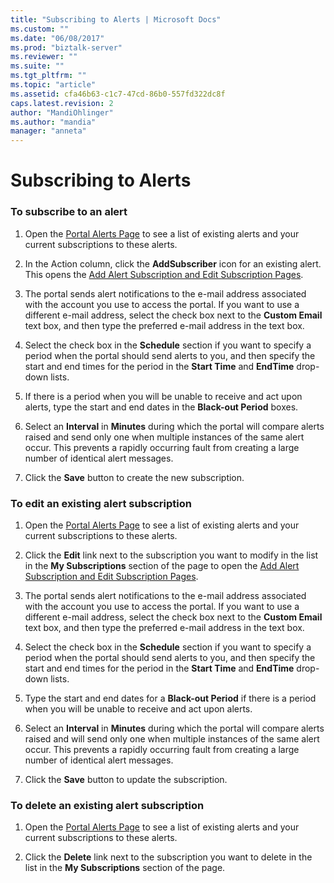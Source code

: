 ```yaml
---
title: "Subscribing to Alerts | Microsoft Docs"
ms.custom: ""
ms.date: "06/08/2017"
ms.prod: "biztalk-server"
ms.reviewer: ""
ms.suite: ""
ms.tgt_pltfrm: ""
ms.topic: "article"
ms.assetid: cfa46b63-c1c7-47cd-86b0-557fd322dc8f
caps.latest.revision: 2
author: "MandiOhlinger"
ms.author: "mandia"
manager: "anneta"
---
```

# Subscribing to Alerts
### To subscribe to an alert  
  
1.  Open the [Portal Alerts Page](../esb-toolkit/portal-alerts-page.md) to see a list of existing alerts and your current subscriptions to these alerts.  
  
2.  In the Action column, click the **AddSubscriber** icon for an existing alert. This opens the [Add Alert Subscription and Edit Subscription Pages](../esb-toolkit/add-alert-subscription-and-edit-subscription-pages.md).  
  
3.  The portal sends alert notifications to the e-mail address associated with the account you use to access the portal. If you want to use a different e-mail address, select the check box next to the **Custom Email** text box, and then type the preferred e-mail address in the text box.  
  
4.  Select the check box in the **Schedule** section if you want to specify a period when the portal should send alerts to you, and then specify the start and end times for the period in the **Start Time** and **EndTime** drop-down lists.  
  
5.  If there is a period when you will be unable to receive and act upon alerts, type the start and end dates in the **Black-out Period** boxes.  
  
6.  Select an **Interval** in **Minutes** during which the portal will compare alerts raised and send only one when multiple instances of the same alert occur. This prevents a rapidly occurring fault from creating a large number of identical alert messages.  
  
7.  Click the **Save** button to create the new subscription.  
  
### To edit an existing alert subscription  
  
1.  Open the [Portal Alerts Page](../esb-toolkit/portal-alerts-page.md) to see a list of existing alerts and your current subscriptions to these alerts.  
  
2.  Click the **Edit** link next to the subscription you want to modify in the list in the **My Subscriptions** section of the page to open the [Add Alert Subscription and Edit Subscription Pages](../esb-toolkit/add-alert-subscription-and-edit-subscription-pages.md).  
  
3.  The portal sends alert notifications to the e-mail address associated with the account you use to access the portal. If you want to use a different e-mail address, select the check box next to the **Custom Email** text box, and then type the preferred e-mail address in the text box.  
  
4.  Select the check box in the **Schedule** section if you want to specify a period when the portal should send alerts to you, and then specify the start and end times for the period in the **Start Time** and **EndTime** drop-down lists.  
  
5.  Type the start and end dates for a **Black-out Period** if there is a period when you will be unable to receive and act upon alerts.  
  
6.  Select an **Interval** in **Minutes** during which the portal will compare alerts raised and will send only one when multiple instances of the same alert occur. This prevents a rapidly occurring fault from creating a large number of identical alert messages.  
  
7.  Click the **Save** button to update the subscription.  
  
### To delete an existing alert subscription  
  
1.  Open the [Portal Alerts Page](../esb-toolkit/portal-alerts-page.md) to see a list of existing alerts and your current subscriptions to these alerts.  
  
2.  Click the **Delete** link next to the subscription you want to delete in the list in the **My Subscriptions** section of the page.